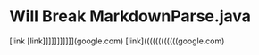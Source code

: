 # Will Break MarkdownParse.java

[link[](google.com)
[link]]]]]]]]]]](google.com)
[link]((((((((((((google.com)